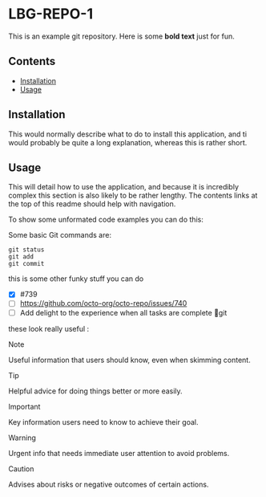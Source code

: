 # LBG-REPO-1
This is an example git repository. Here is some **bold text** just for fun.
## Contents

* [Installation](#installation)
* [Usage](#usage)

## Installation
This would normally describe what to do to install this application, and ti would probably be quite a long explanation, whereas this is rather short.

## Usage
This will detail how to use the application, and because it is incredibly complex this section is also likely to be rather lengthy. The contents links at the top of this readme should help with navigation.

To show some unformated code examples you can do this:

Some basic Git commands are:
```
git status
git add
git commit
```
this is some other funky stuff you can do
- [x] #739
- [ ] https://github.com/octo-org/octo-repo/issues/740
- [ ] Add delight to the experience when all tasks are complete :tada:git 

these look really useful :

> [!NOTE]
> Useful information that users should know, even when skimming content.

> [!TIP]
> Helpful advice for doing things better or more easily.

> [!IMPORTANT]
> Key information users need to know to achieve their goal.

> [!WARNING]
> Urgent info that needs immediate user attention to avoid problems.

> [!CAUTION]
> Advises about risks or negative outcomes of certain actions.